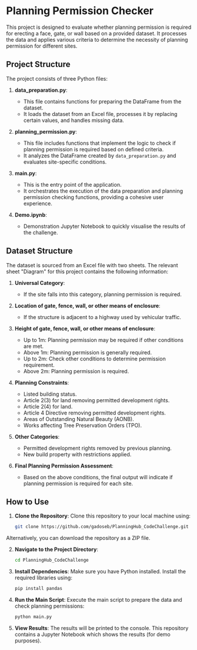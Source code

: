 # Planning Permission Checker

This project is designed to evaluate whether planning permission is required for erecting a face, gate, or wall based on a provided dataset. It processes the data and applies various criteria to determine the necessity of planning permission for different sites.

## Project Structure

The project consists of three Python files:

1. **data_preparation.py**: 
   - This file contains functions for preparing the DataFrame from the dataset. 
   - It loads the dataset from an Excel file, processes it by replacing certain values, and handles missing data.

2. **planning_permission.py**: 
   - This file includes functions that implement the logic to check if planning permission is required based on defined criteria.
   - It analyzes the DataFrame created by `data_preparation.py` and evaluates site-specific conditions.

3. **main.py**: 
   - This is the entry point of the application. 
   - It orchestrates the execution of the data preparation and planning permission checking functions, providing a cohesive user experience.
  
4. **Demo.ipynb**:
   - Demonstration Jupyter Notebook to quickly visualise the results of the challenge.

## Dataset Structure

The dataset is sourced from an Excel file with two sheets. The relevant sheet "Diagram" for this project contains the following information:

1. **Universal Category**: 
   - If the site falls into this category, planning permission is required.

2. **Location of gate, fence, wall, or other means of enclosure**:
   - If the structure is adjacent to a highway used by vehicular traffic.

3. **Height of gate, fence, wall, or other means of enclosure**:
   - Up to 1m: Planning permission may be required if other conditions are met.
   - Above 1m: Planning permission is generally required.
   - Up to 2m: Check other conditions to determine permission requirement.
   - Above 2m: Planning permission is required.

4. **Planning Constraints**:
   - Listed building status.
   - Article 2(3) for land removing permitted development rights.
   - Article 2(4) for land.
   - Article 4 Directive removing permitted development rights.
   - Areas of Outstanding Natural Beauty (AONB).
   - Works affecting Tree Preservation Orders (TPO).

5. **Other Categories**:
   - Permitted development rights removed by previous planning.
   - New build property with restrictions applied.

6. **Final Planning Permission Assessment**: 
   - Based on the above conditions, the final output will indicate if planning permission is required for each site.

## How to Use

1. **Clone the Repository**:
   Clone this repository to your local machine using:
   ```bash
   git clone https://github.com/gadoseb/PlanningHub_CodeChallenge.git

Alternatively, you can download the repository as a ZIP file.

2. **Navigate to the Project Directory**:

   ```bash
   cd PlanningHub_CodeChallenge

3. **Install Dependencies**: Make sure you have Python installed. Install the required libraries using:

   ```bash
   pip install pandas

4. **Run the Main Script**: Execute the main script to prepare the data and check planning permissions:

   ```bash
   python main.py

5. **View Results**: The results will be printed to the console. This repository contains a Jupyter Notebook which shows the results (for demo purposes).
